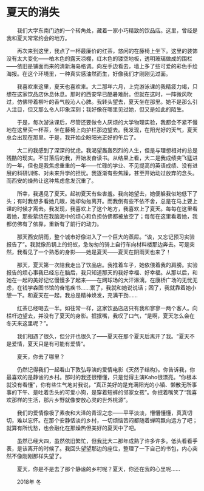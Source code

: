 # 夏天的消失

<p style="text-indent: 2em;">我们大学东南门边的一个转角处，藏着一家小巧精致的饮品店。这里，曾经是我和夏天常常约会的地方。</p>
<p style="text-indent: 2em;">再次来到这里，我点了一杯最廉价的红茶，悠闲的在藤椅上坐下。这里的装饰没有太大变化——柏木色的露天凉棚，红木色的镂空地板，透明玻璃做成的围栏——依旧是铺面而来的清新海岛格调。向左手边看去，墙上多了些可爱的彩色手绘海报。在这个环境里，一种真实感油然而生，好像我们才刚刚见过面。</p>
<p style="text-indent: 2em;">我喜欢来这里，夏天也喜欢来。大二那年六月，上完游泳课的我精疲力竭，只想在这家饮品店休息休息。那时的西安早已酷暑难耐。但就在这时，一阵微风吹过，仿佛带着柳叶的香气般沁人心脾。我转头望去，夏天坐在那里。她不是那么引人注目，但又那么令人印象深刻；我好像在哪里见过她，但又是如此的陌生。</p>
<!--more-->
<p style="text-indent: 2em;">于是，每次游泳课后，尽管还要做令人厌烦的大学物理实验，我都会不紧不慢地在这里买一杯茶，坐在藤椅上向护栏那边望去。我发现，在阳光好的天气，夏天总会出现在那里。于是，我开始企盼阳光正好的午后了。</p>
<p style="text-indent: 2em;">大二的我感到了深深的忧虑。我渴望轰轰烈烈的人生，但是与理想相对的总是残酷的现实。不甘落后的我，开始发奋读书。从结果上看，大二是我成绩突飞猛进的一年，但也是我焦虑重重的一年——忙碌的学业、不见提高的英语成绩、没有进展的科研训练、对未来升学的担忧。我逐渐有些焦躁，甚至开始动过放弃的念头。而西安的燥热让这种焦虑愈发沉重了。</p>
<p style="text-indent: 2em;">所幸，我遇见了夏天。起初夏天有些害羞。我向她望去，她便躲我似地低下了头；有时我想多看她几眼，她却匆匆离开。而我倒有些不依不舍，总是在马上要上课的时候才离去。我发现，我喜欢上了这个地方，我喜欢上了夏天。每每在这里看着她，那些萦绕在我脑海中的烦心和负担仿佛都被放空了；每每在这里看着她，我都仿佛有了依靠，重新有了前行的动力。</p>
<p style="text-indent: 2em;">那天西安阴雨，整个城市好像进入了一个巨大的蒸屉。“诶，又忘记预习实验报告了”。我就像热锅上的蚂蚁，急匆匆的骑上自行车向材料楼那边奔去。可是突然，我看见了一个熟悉的身影——她是夏天——夏天在阴雨天也来了！</p>
<p style="text-indent: 2em;">那天，夏天第一次陪我走出了饮品店。我推着车子，她依偎着我的肩膀。实验报告的烦心事我已经忘在脑后，我只知道那天的我好幸福、好幸福。从那以后，和她在一起的美好记忆慢慢多了起来——在网球场的大汗淋漓，在康桥广场的无忧无虑，在钱学森图书馆的奋笔疾书……累了，我就和她说说话；困了，我就靠着她小憩一下。和夏天在一起，我总是精神焕发，充满干劲……</p>
<p style="text-indent: 2em;">红茶已经喝去一半。如往常一样，这家饮品店店只有我和寥寥一两个客人。向栏杆边望去，并没有了夏天的身影。抿抿嘴，我叹了口气，“是啊，夏天怎么会在冬天来这里呢？”。</p>
<p style="text-indent: 2em;">我们相遇了很久，但分开也很久了——夏天在那个夏天后离开了我。“夏天不是爱情，夏天只是有可能有爱情”。</p>
<p style="text-indent: 2em;">夏天，你去了哪里？</p>
<p style="text-indent: 2em;">仍然记得我们一起看山下敦弘导演的爱情电影《天然子结构》。你告诉我，你最喜欢的是静谧的乡村。那时的我还很懵懂，只是觉得主演Kaho很漂亮。“你根本就没有看懂”，你有些生气地对我说，“真正美好的是充满阳光的小镇、懒散无所事事的下午、是吐着舌头的可爱小狗，是穿着短裤的邻家女孩”。你抿着嘴笑了“我喜欢那样的生活，那片乡野就像安放心灵的世外桃源”。</p>
<p style="text-indent: 2em;">我们的爱情像极了素夜和大泽的青涩之恋——平平淡淡，懵懵懂懂，真真切切，难以忘怀。在那个安静恬淡的乡村，一切烦恼苦闷都随着蝉鸣飘向远方了吧；就算有所忧愁，也会融化在那燥热但美好的夏天中了吧。</p>
<p style="text-indent: 2em;">虽然已经大四，虽然依旧繁忙，但我比大二那年成熟了许多许多。低头看看手表，是该离开的时候了。我回头望望那边的座位，整理了一下自己的书包，内心突然不像刚刚那样失望了。</p>
<p style="text-indent: 2em;">夏天，你是不是去了那个静谧的乡村呢？夏天，你还在我的心里呢……</p>
<p style="text-indent: 2em;">2018年 冬</p>
